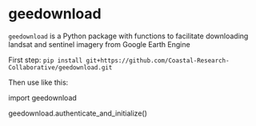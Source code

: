 # geedownload
`geedownload` is a Python package with functions to facilitate downloading landsat and sentinel imagery from Google Earth Engine

First step:
`pip install git+https://github.com/Coastal-Research-Collaborative/geedownload.git`

Then use like this:

import geedownload

geedownload.authenticate_and_initialize()
